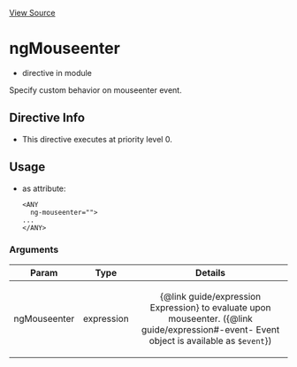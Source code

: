 

[View Source](http://github.com///tree/master/#L19199)



# ngMouseenter



* directive in module []()






Specify custom behavior on mouseenter event.








## Directive Info


* This directive executes at priority level 0.


## Usage



* as attribute:
    ```
    <ANY
      ng-mouseenter="">
    ...
    </ANY>
    ```




### Arguments

| Param | Type | Details |
| :--: | :--: | :--: |
| ngMouseenter | expression | <p>{@link guide/expression Expression} to evaluate upon mouseenter. ({@link guide/expression#-event- Event object is available as <code>$event</code>})</p>  |




